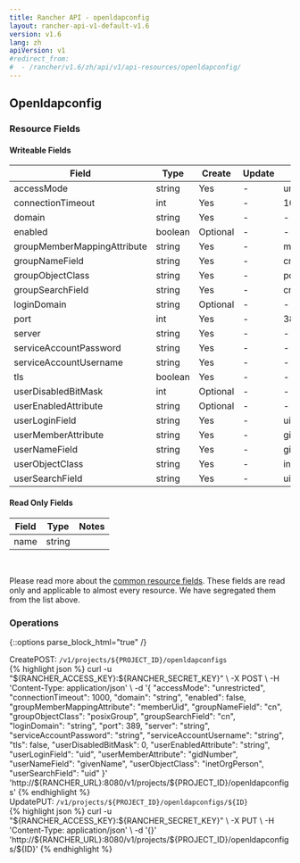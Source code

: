 ```yaml
---
title: Rancher API - openldapconfig
layout: rancher-api-v1-default-v1.6
version: v1.6
lang: zh
apiVersion: v1
#redirect_from:
#  - /rancher/v1.6/zh/api/v1/api-resources/openldapconfig/
---
```


## Openldapconfig



### Resource Fields

#### Writeable Fields

Field | Type | Create | Update | Default | Notes
---|---|---|---|---|---
accessMode | string | Yes | - | unrestricted | 
connectionTimeout | int | Yes | - | 1000 | 
domain | string | Yes | - | - | 
enabled | boolean | Optional | - | - | 
groupMemberMappingAttribute | string | Yes | - | memberUid | 
groupNameField | string | Yes | - | cn | 
groupObjectClass | string | Yes | - | posixGroup | 
groupSearchField | string | Yes | - | cn | 
loginDomain | string | Optional | - | - | 
port | int | Yes | - | 389 | 
server | string | Yes | - | - | 
serviceAccountPassword | string | Yes | - | - | 
serviceAccountUsername | string | Yes | - | - | 
tls | boolean | Yes | - | - | 
userDisabledBitMask | int | Optional | - | - | 
userEnabledAttribute | string | Optional | - | - | 
userLoginField | string | Yes | - | uid | 
userMemberAttribute | string | Yes | - | gidNumber | 
userNameField | string | Yes | - | givenName | 
userObjectClass | string | Yes | - | inetOrgPerson | 
userSearchField | string | Yes | - | uid | 


#### Read Only Fields

Field | Type   | Notes
---|---|---
name | string  | 


<br>

Please read more about the [common resource fields]({{site.baseurl}}/rancher/{{page.version}}/{{page.lang}}/api/{{page.apiVersion}}/common/). These fields are read only and applicable to almost every resource. We have segregated them from the list above.

### Operations
{::options parse_block_html="true" /}
<a id="create"></a>
<div class="action"><span class="header">Create<span class="headerright">POST:  <code>/v1/projects/${PROJECT_ID}/openldapconfigs</code></span></span>
<div class="action-contents"> {% highlight json %}
curl -u "${RANCHER_ACCESS_KEY}:${RANCHER_SECRET_KEY}" \
-X POST \
-H 'Content-Type: application/json' \
-d '{
	"accessMode": "unrestricted",
	"connectionTimeout": 1000,
	"domain": "string",
	"enabled": false,
	"groupMemberMappingAttribute": "memberUid",
	"groupNameField": "cn",
	"groupObjectClass": "posixGroup",
	"groupSearchField": "cn",
	"loginDomain": "string",
	"port": 389,
	"server": "string",
	"serviceAccountPassword": "string",
	"serviceAccountUsername": "string",
	"tls": false,
	"userDisabledBitMask": 0,
	"userEnabledAttribute": "string",
	"userLoginField": "uid",
	"userMemberAttribute": "gidNumber",
	"userNameField": "givenName",
	"userObjectClass": "inetOrgPerson",
	"userSearchField": "uid"
}' 'http://${RANCHER_URL}:8080/v1/projects/${PROJECT_ID}/openldapconfigs'
{% endhighlight %}
</div></div>
<a id="update"></a>
<div class="action"><span class="header">Update<span class="headerright">PUT:  <code>/v1/projects/${PROJECT_ID}/openldapconfigs/${ID}</code></span></span>
<div class="action-contents"> {% highlight json %}
curl -u "${RANCHER_ACCESS_KEY}:${RANCHER_SECRET_KEY}" \
-X PUT \
-H 'Content-Type: application/json' \
-d '{}' 'http://${RANCHER_URL}:8080/v1/projects/${PROJECT_ID}/openldapconfigs/${ID}'
{% endhighlight %}
</div></div>



